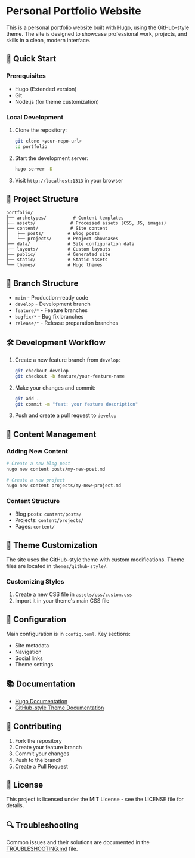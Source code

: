 # Personal Portfolio Website

This is a personal portfolio website built with Hugo, using the GitHub-style theme. The site is designed to showcase professional work, projects, and skills in a clean, modern interface.

## 🚀 Quick Start

### Prerequisites
- Hugo (Extended version)
- Git
- Node.js (for theme customization)

### Local Development
1. Clone the repository:
   ```bash
   git clone <your-repo-url>
   cd portfolio
   ```

2. Start the development server:
   ```bash
   hugo server -D
   ```

3. Visit `http://localhost:1313` in your browser

## 📁 Project Structure

```
portfolio/
├── archetypes/          # Content templates
├── assets/             # Processed assets (CSS, JS, images)
├── content/            # Site content
│   ├── posts/         # Blog posts
│   └── projects/      # Project showcases
├── data/              # Site configuration data
├── layouts/           # Custom layouts
├── public/            # Generated site
├── static/            # Static assets
└── themes/            # Hugo themes
```

## 🌿 Branch Structure

- `main` - Production-ready code
- `develop` - Development branch
- `feature/*` - Feature branches
- `bugfix/*` - Bug fix branches
- `release/*` - Release preparation branches

## 🛠️ Development Workflow

1. Create a new feature branch from `develop`:
   ```bash
   git checkout develop
   git checkout -b feature/your-feature-name
   ```

2. Make your changes and commit:
   ```bash
   git add .
   git commit -m "feat: your feature description"
   ```

3. Push and create a pull request to `develop`

## 📝 Content Management

### Adding New Content
```bash
# Create a new blog post
hugo new content posts/my-new-post.md

# Create a new project
hugo new content projects/my-new-project.md
```

### Content Structure
- Blog posts: `content/posts/`
- Projects: `content/projects/`
- Pages: `content/`

## 🎨 Theme Customization

The site uses the GitHub-style theme with custom modifications. Theme files are located in `themes/github-style/`.

### Customizing Styles
1. Create a new CSS file in `assets/css/custom.css`
2. Import it in your theme's main CSS file

## 🔧 Configuration

Main configuration is in `config.toml`. Key sections:
- Site metadata
- Navigation
- Social links
- Theme settings

## 📚 Documentation

- [Hugo Documentation](https://gohugo.io/documentation/)
- [GitHub-style Theme Documentation](https://github.com/MeiK2333/github-style)

## 🤝 Contributing

1. Fork the repository
2. Create your feature branch
3. Commit your changes
4. Push to the branch
5. Create a Pull Request

## 📄 License

This project is licensed under the MIT License - see the LICENSE file for details.

## 🔍 Troubleshooting

Common issues and their solutions are documented in the [TROUBLESHOOTING.md](./TROUBLESHOOTING.md) file. 